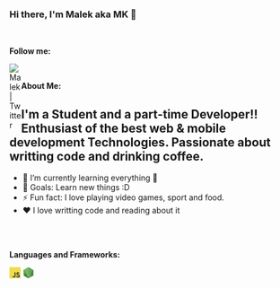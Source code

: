 ### Hi there, I'm Malek aka MK 👋 
<br />

**Follow me:** 

 <a href="https://twitter.com/ZaagMalek">
  <img align="left" alt="Malek| Twitter" width="21px" src="https://raw.githubusercontent.com/anuraghazra/anuraghazra/master/assets/twitter.svg"/>
</a>
<br />

**About Me:**

## I'm a Student and a part-time Developer!! Enthusiast of the best web & mobile development Technologies. Passionate about writting code and drinking coffee.

- 🌱 I’m currently learning everything 🤣
- 🥅 Goals: Learn new things :D
- ⚡ Fun fact: I love playing video games, sport and food.
- ❤️ I love writting code and reading about it
<br />
<br />

**Languages and Frameworks:**  

<code><img height="20" src="https://raw.githubusercontent.com/github/explore/80688e429a7d4ef2fca1e82350fe8e3517d3494d/topics/javascript/javascript.png"></code>
<code><img height="20" src="https://raw.githubusercontent.com/github/explore/80688e429a7d4ef2fca1e82350fe8e3517d3494d/topics/nodejs/nodejs.png"></code> 

